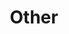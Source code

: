 ---
layout: page
title: Other
output: false

nav: true
nav_order: 8
dropdown: true
children:
  - title: Research Seminars
    permalink: /seminars/
  - title: divider
  - title: Lindström Lectures
    permalink: /lindstrom-lectures/
  - title: divider
  - title: Nordic Online Logic Seminar
    permalink: /nol/
  - title: divider
  - title: Resources
    permalink: /resources/
---